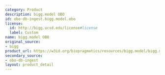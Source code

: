 ```yaml
---
category: Product
description: bigg.model OBO
id: obo-db-ingest.bigg.model.obo
license:
  id: http://bigg.ucsd.edu/license#license
  label: Custom
name: bigg.model OBO
original_source:
- bigg
product_url: https://w3id.org/biopragmatics/resources/bigg.model/bigg.model.obo
secondary_source:
- obo-db-ingest
layout: product_detail
---
```

